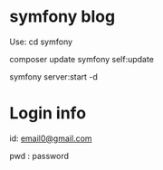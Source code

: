 # symfony blog 

Use: cd symfony

composer update
symfony self:update

symfony server:start -d

# Login info

id: email0@gmail.com

pwd : password
